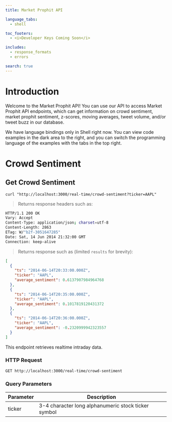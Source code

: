 ```yaml
---
title: Market Prophit API

language_tabs:
  - shell

toc_footers:
  - <i>Developer Keys Coming Soon</i>

includes:
  - response_formats
  - errors

search: true
---
```


# Introduction

Welcome to the Market Prophit API!  You can use our API to access Market Prophit API endpoints, which can get information on crowd sentiment, market prophit sentiment, z-scores, moving averages, tweet volume, and/or tweet buzz in our database.

We have language bindings only in Shell right now.  You can view code examples in the dark area to the right, and you can switch the programming language of the examples with the tabs in the top right.

# Crowd Sentiment

## Get Crowd Sentiment

```shell
curl "http://localhost:3000/real-time/crowd-sentiment?ticker=AAPL"
```

> Returns response headers such as:

```bash
HTTP/1.1 200 OK
Vary: Accept
Content-Type: application/json; charset=utf-8
Content-Length: 2863
ETag: W/"b2f-3051647285"
Date: Sat, 14 Jun 2014 21:32:00 GMT
Connection: keep-alive


```

> Returns response such as (limited `results` for brevity):

```json
[
  {
    "ts": "2014-06-14T20:33:00.000Z",
    "ticker": "AAPL",
    "average_sentiment": 0.6137907984964768
  },
  {
    "ts": "2014-06-14T20:35:00.000Z",
    "ticker": "AAPL",
    "average_sentiment": 0.1017819120431372
  },
  {
    "ts": "2014-06-14T20:36:00.000Z",
    "ticker": "AAPL",
    "average_sentiment": -0.2320999942323557
  }
]
```

This endpoint retrieves realtime intraday data.

### HTTP Request

`GET http://localhost:3000/real-time/crowd-sentiment`

### Query Parameters

Parameter | Description
--------- | -----------
ticker | 3-4 character long alphanumeric stock ticker symbol



